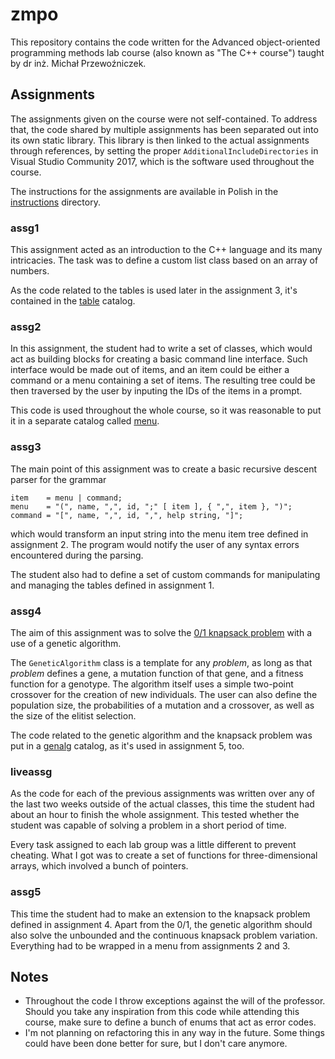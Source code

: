 # zmpo
This repository contains the code written for the Advanced object-oriented programming methods lab course (also known as "The C++ course") taught by dr inż. Michał Przewoźniczek.

## Assignments
The assignments given on the course were not self-contained.
To address that, the code shared by multiple assignments has been separated out into its own static library.
This library is then linked to the actual assignments through references, by setting the proper `AdditionalIncludeDirectories` in Visual Studio Community 2017, which is the software used throughout the course.

The instructions for the assignments are available in Polish in the [instructions](instructions) directory.

### assg1
This assignment acted as an introduction to the C++ language and its many intricacies.
The task was to define a custom list class based on an array of numbers.

As the code related to the tables is used later in the assignment 3, it's contained in the [table](src/table) catalog.

### assg2
In this assignment, the student had to write a set of classes, which would act as building blocks for creating a basic command line interface.
Such interface would be made out of items, and an item could be either a command or a menu containing a set of items. The resulting tree could be then traversed by the user by inputing the IDs of the items in a prompt.

This code is used throughout the whole course, so it was reasonable to put it in a separate catalog called [menu](src/menu).

### assg3
The main point of this assignment was to create a basic recursive descent parser for the grammar
```ebnf
item    = menu | command;
menu    = "(", name, ",", id, ";" [ item ], { ",", item }, ")";
command = "[", name, ",", id, ",", help string, "]";
```
which would transform an input string into the menu item tree defined in assignment 2.
The program would notify the user of any syntax errors encountered during the parsing.

The student also had to define a set of custom commands for manipulating and managing the tables defined in assignment 1.

### assg4
The aim of this assignment was to solve the [0/1 knapsack problem](https://en.wikipedia.org/wiki/Knapsack_problem) with a use of a genetic algorithm.

The `GeneticAlgorithm` class is a template for any _problem_, as long as that _problem_ defines a gene, a mutation function of that gene, and a fitness function for a genotype.
The algorithm itself uses a simple two-point crossover for the creation of new individuals. The user can also define the population size, the probabilities of a mutation and a crossover, as well as the size of the elitist selection.

The code related to the genetic algorithm and the knapsack problem was put in a [genalg](src/genalg) catalog, as it's used in assignment 5, too.

### liveassg
As the code for each of the previous assignments was written over any of the last two weeks outside of the actual classes, this time the student had about an hour to finish the whole assignment.
This tested whether the student was capable of solving a problem in a short period of time.

Every task assigned to each lab group was a little different to prevent cheating. What I got was to create a set of functions for three-dimensional arrays, which involved a bunch of pointers.

### assg5
This time the student had to make an extension to the knapsack problem defined in assignment 4.
Apart from the 0/1, the genetic algorithm should also solve the unbounded and the continuous knapsack problem variation.
Everything had to be wrapped in a menu from assignments 2 and 3.

## Notes
- Throughout the code I throw exceptions against the will of the professor.
  Should you take any inspiration from this code while attending this course, make sure to define a bunch of enums that act as error codes.
- I'm not planning on refactoring this in any way in the future.
  Some things could have been done better for sure, but I don't care anymore.